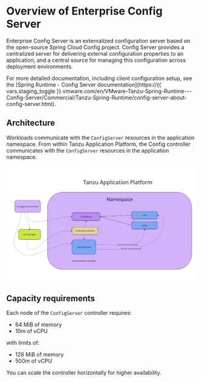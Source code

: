 # Overview of Enterprise Config Server

Enterprise Config Server is an externalized configuration server based on the open-source Spring
Cloud Config project. Config Server provides a centralized server for delivering external configuration
properties to an application, and a central source for managing this configuration across deployment
environments.

For more detailed documentation, including client configuration setup, see the
[Spring Runtime - Config Server documentation](https://{{ vars.staging_toggle }}.vmware.com/en/VMware-Tanzu-Spring-Runtime---Config-Server/Commercial/Tanzu-Spring-Runtime/config-server-about-config-server.html).

## <a id="architecture"></a> Architecture

Workloads communicate with the `ConfigServer` resources in the application namespace. From within
Tanzu Application Platform, the Config controller communicates with the `ConfigServer` resources in
the application namespace.

![Diagram showing the relationships between the ConfigServer controller, ConfigServer resources, and workloads.](images/architecture.png)

## <a id='capacity-reqs'></a> Capacity requirements

Each node of the `ConfigServer` controller requires:

- 64 MiB of memory
- 10m of vCPU

with limits of:

- 128 MiB of memory
- 500m of vCPU

You can scale the controller horizontally for higher availability.
